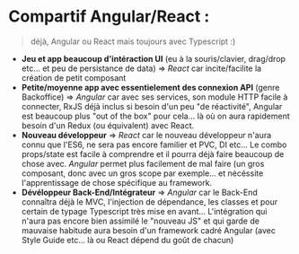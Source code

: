 Compartif Angular/React : 
=========================

> déjà, Angular ou React mais toujours avec Typescript :)

* __Jeu et app beaucoup d'intéraction UI__ (eu à la souris/clavier, drag/drop etc... et peu de persistance de data) => _React_ car incite/facilite la création de petit composant
* __Petite/moyenne app avec essentielement des connexion API__ (genre Backoffice) => _Angular_ car avec ses services, son module HTTP facile à connecter, RxJS déjà inclus si besoin d'un peu "de réactivité", Angular est beaucoup plus "out of the box" pour cela... là où on aura rapidement besoin d'un Redux (ou équivalent) avec React. 
* __Nouveau développeur__ => _React_ car le nouveau développeur n'aura connu que l'ES6, ne sera pas encore familier et PVC, DI etc... Le combo props/state est facile à comprendre et il pourra déjà faire beaucoup de chose avec. _Angular_ permet plus facilement de mal faire (un gros composant, donc avec un gros scope par exemple... et nécéssite l'apprentissage de chose spécifique au framework.
* __Dévéloppeur Back-End/Intégrateur__ => _Angular_ car le Back-End connaîtra déjà le MVC, l'injection de dépendance, les classes et pour certain de typage Typescript très mise en avant... L'intégration qui n'aura pas encore bien assimilé le "nouveau JS" et qui garde de mauvaise habitude aura besoin d'un framework cadré Angular (avec Style Guide etc... là ou React dépend du goût de chacun)
